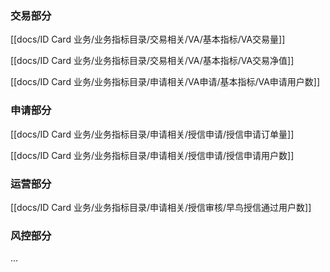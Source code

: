 ### 交易部分

[[docs/ID Card 业务/业务指标目录/交易相关/VA/基本指标/VA交易量]]

[[docs/ID Card 业务/业务指标目录/交易相关/VA/基本指标/VA交易净值]]

[[docs/ID Card 业务/业务指标目录/申请相关/VA申请/基本指标/VA申请用户数]]


### 申请部分

[[docs/ID Card 业务/业务指标目录/申请相关/授信申请/授信申请订单量]]

[[docs/ID Card 业务/业务指标目录/申请相关/授信申请/授信申请用户数]]


### 运营部分

[[docs/ID Card 业务/业务指标目录/申请相关/授信审核/早鸟授信通过用户数]]

### 风控部分

...
